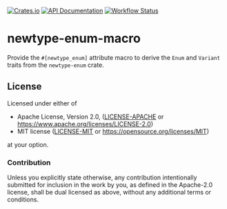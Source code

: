 [![Crates.io](https://img.shields.io/crates/v/newtype-enum-macro.svg)](https://crates.io/crates/newtype-enum-macro)
[![API Documentation](https://docs.rs/newtype-enum-macro/badge.svg)](https://docs.rs/newtype-enum-macro)
[![Workflow Status](https://github.com/mgjm/newtype-enum/workflows/build/badge.svg)](https://github.com/mgjm/newtype-enum/actions?query=workflow%3A%22build%22)

# newtype-enum-macro

Provide the `#[newtype_enum]` attribute macro to derive the `Enum` and `Variant` traits from the `newtype-enum` crate.

## License

Licensed under either of

- Apache License, Version 2.0, ([LICENSE-APACHE](LICENSE-APACHE) or https://www.apache.org/licenses/LICENSE-2.0)
- MIT license ([LICENSE-MIT](LICENSE-MIT) or https://opensource.org/licenses/MIT)

at your option.

### Contribution

Unless you explicitly state otherwise, any contribution intentionally submitted for inclusion in the work by you, as defined in the Apache-2.0 license, shall be dual licensed as above, without any additional terms or conditions.
